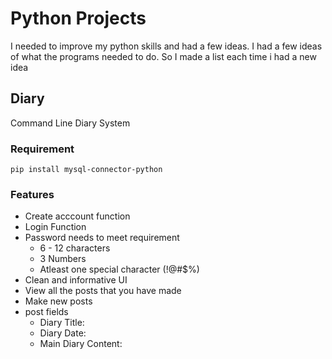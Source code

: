 # Python Projects
I needed to improve my python skills and had a few ideas. I had a few ideas of what the programs needed to do. So I made a list each time i had a new idea

## Diary
Command Line Diary System
### Requirement
    pip install mysql-connector-python
### Features
- Create acccount function
- Login Function
- Password needs to meet requirement
  	- 6 - 12 characters
	- 3 Numbers
	- Atleast one special character (!@#$%)
- Clean and informative UI
- View all the posts that you have made
- Make new posts
- post fields
	- Diary Title:
	- Diary Date:
	- Main Diary Content:
